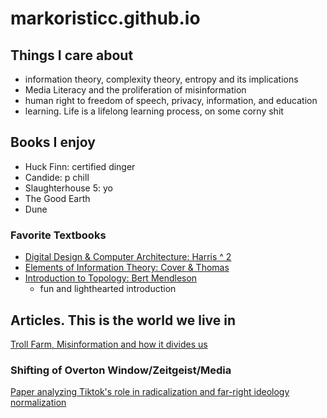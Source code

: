 # markoristicc.github.io

## Things I care about
- information theory, complexity theory, entropy and its implications
- Media Literacy and the proliferation of misinformation
- human right to freedom of speech, privacy, information, and education
- learning. Life is a lifelong learning process, on some corny shit

## Books I enjoy
- Huck Finn: certified dinger
- Candide: p chill
- Slaughterhouse 5: yo
- The Good Earth
- Dune
### Favorite Textbooks
- [Digital Design & Computer Architecture: Harris ^ 2](https://www.amazon.com/Digital-Design-Computer-Architecture-Harris/dp/0123944244)
- [Elements of Information Theory: Cover & Thomas](http://staff.ustc.edu.cn/~cgong821/Wiley.Interscience.Elements.of.Information.Theory.Jul.2006.eBook-DDU.pdf)
- [Introduction to Topology: Bert Mendleson](https://archive.org/details/introduction-to-topology-by-mendelson-bert)
  - fun and lighthearted introduction

## Articles. This is the world we live in

[Troll Farm, Misinformation and how it divides us](https://www.technologyreview.com/2021/09/16/1035851/facebook-troll-farms-report-us-2020-election/)

### Shifting of Overton Window/Zeitgeist/Media

[Paper analyzing Tiktok's role in radicalization and far-right ideology normalization](https://www.tandfonline.com/doi/full/10.1080/1472586X.2023.2274890#:~:text=Different%20from%20right%2Dwing%20parties,its%20short%20'snackable'%20video%20format)






